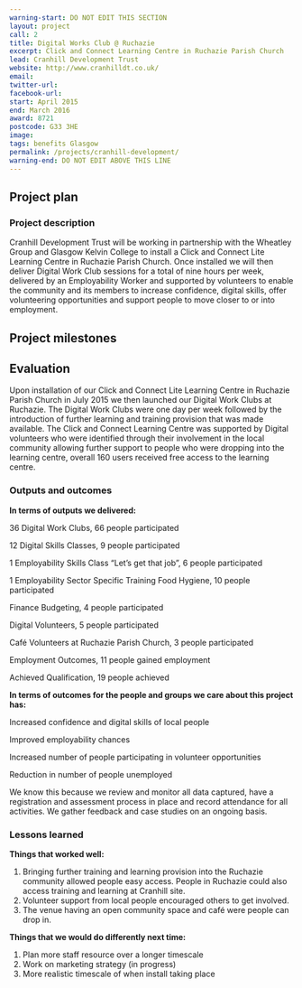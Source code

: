 ```yaml
---
warning-start: DO NOT EDIT THIS SECTION
layout: project
call: 2
title: Digital Works Club @ Ruchazie
excerpt: Click and Connect Learning Centre in Ruchazie Parish Church
lead: Cranhill Development Trust
website: http://www.cranhilldt.co.uk/
email: 
twitter-url: 
facebook-url: 
start: April 2015
end: March 2016
award: 8721
postcode: G33 3HE
image:
tags: benefits Glasgow
permalink: /projects/cranhill-development/
warning-end: DO NOT EDIT ABOVE THIS LINE
---
```


## Project plan

### Project description

Cranhill Development Trust will be working in partnership with the Wheatley Group and Glasgow Kelvin College to install a Click and Connect Lite Learning Centre in Ruchazie Parish Church. Once installed we will then deliver Digital Work Club sessions for a total of nine hours per week, delivered by an Employability Worker and supported by volunteers to enable the community and its members to increase confidence, digital skills, offer volunteering opportunities and support people to move closer to or into employment.



## Project milestones



## Evaluation

Upon installation of our Click and Connect Lite Learning Centre in Ruchazie Parish Church in July 2015 we then launched our Digital Work Clubs at Ruchazie. The Digital Work Clubs were one day per week followed by the introduction of further learning and training provision that was made available. The Click and Connect Learning Centre was supported by Digital volunteers who were identified through their involvement in the local community allowing further support to people who were dropping into the learning centre, overall 160 users received free access to the learning centre. 

### Outputs and outcomes

**In terms of outputs we delivered:**

36 Digital Work Clubs, 66 people participated 

12 Digital Skills Classes, 9 people participated

1 Employability Skills Class “Let’s get that job”, 6 people participated 

1 Employability Sector Specific Training Food Hygiene, 10 people participated 

Finance Budgeting, 4 people participated 

Digital Volunteers, 5 people participated 

Café Volunteers at Ruchazie Parish Church, 3 people participated 

Employment Outcomes, 11 people gained employment

Achieved Qualification, 19 people achieved 


**In terms of outcomes for the people and groups we care about this project has:** 

Increased confidence and digital skills of local people

Improved employability chances 

Increased number of people participating in volunteer opportunities

Reduction in number of people unemployed

We know this because we review and monitor all data captured, have a registration and assessment process in place and record attendance for all activities. We gather feedback and case studies on an ongoing basis.

### Lessons learned

**Things that worked well:**

1. Bringing further training and learning provision into the Ruchazie community allowed people easy access. People in Ruchazie could also access training and learning at Cranhill site.
2. Volunteer support from local people encouraged others to get involved.
3. The venue having an open community space and café were people can drop in.

**Things that we would do differently next time:**

1.	Plan more staff resource over a longer timescale
2.	Work on marketing strategy (in progress)
3.	More realistic timescale of when install taking place

